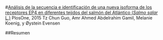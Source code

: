 #[Análisis de la secuencia e identificación de una nueva isoforma de los receptores EP4 en diferentes tejidos del salmón del Atlántico (*Salmo salar* L.)](http://www.ncbi.nlm.nih.gov/pmc/articles/PMC4383505/)
PlosOne, 2015
Tz Chun Guo, Amr Ahmed Abdelrahim Gamil, Melanie Koenig, y Øystein Evensen

##Resumen
